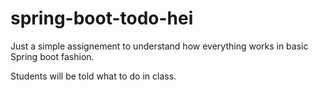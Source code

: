 # spring-boot-todo-hei
Just a simple assignement to understand how everything works in basic Spring boot fashion.

Students will be told what to do in class. 
